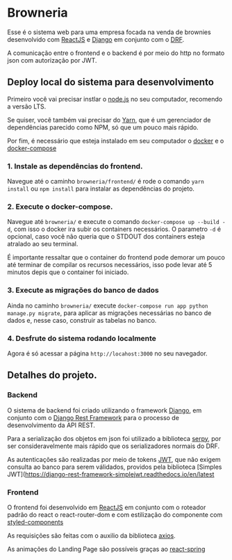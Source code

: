 # Browneria
Esse é o sistema web para uma empresa focada na venda de brownies desenvolvido
com [ReactJS](https://pt-br.reactjs.org/) e [Django](https://www.djangoproject.com/) 
em conjunto com o [DRF](https://www.django-rest-framework.org/).

A comunicação entre o frontend e o backend é por meio do http no formato json com 
autorização por JWT.

## Deploy local do sistema para desenvolvimento
Primeiro você vai precisar instlar o [node.js](https://nodejs.org/en/) no seu computador, 
recomendo a versão LTS.

Se quiser, você também vai precisar do [Yarn](https://yarnpkg.com/), que é um gerenciador 
de dependências parecido como NPM, só que um pouco mais rápido.

Por fim, é necessário que esteja instalado em seu computador o 
[docker](https://www.docker.com/products/docker-desktop) e o 
[docker-compose](https://docs.docker.com/compose/install/)

### 1. Instale as dependências do frontend.
Navegue até o caminho `browneria/frontend/` é rode o comando `yarn install` ou 
`npm install` para instalar as dependências do projeto.

### 2. Execute o docker-compose.
Navegue até `browneria/` e execute o comando `docker-compose up --build -d`, com isso o 
docker ira subir os containers necessários. O parametro `-d` é opcional, caso você não 
queria que o STDOUT dos containers esteja atralado ao seu terminal.

É importante ressaltar que o container do frontend pode demorar um pouco até terminar de compilar
os recursos necessários, isso pode levar até 5 minutos depis que o container foi iniciado.

### 3. Execute as migrações do banco de dados
Ainda no caminho `browneria/` execute `docker-compose run app python manage.py migrate`, 
para aplicar as migrações necessárias no banco de dados e, nesse caso, construir as 
tabelas no banco.

### 4. Desfrute do sistema rodando localmente
Agora é só acessar a página `http://locahost:3000` no seu navegador.

## Detalhes do projeto.
### Backend
O sistema de backend foi criado utilizando o framework [Django](https://www.djangoproject.com/), 
em conjunto com o [Django Rest Framework]((https://www.django-rest-framework.org/)) para o processo de desenvolvimento da API REST.

Para a serialização dos objetos em json foi utilizado a biblioteca [serpy](https://serpy.readthedocs.io/en/latest/), por ser 
consideravelmente mais rápido que os serializadores normais do DRF.

As autenticações são realizadas por meio de tokens [JWT](https://jwt.io/), que não exigem consulta ao banco para serem válidados,
providos pela biblioteca [Simples JWT](https://django-rest-framework-simplejwt.readthedocs.io/en/latest

### Frontend
O frontend foi desenvolvido em [ReactJS](https://pt-br.reactjs.org/) em conjunto com o roteador padrão do react o react-router-dom e com
estilização do componente com [styled-components](https://styled-components.com/)

As requisições são feitas com o auxilio da biblioteca [axios](https://github.com/axios/axios).

As animações do Landing Page são possíveis graças ao [react-spring](https://www.react-spring.io/)
